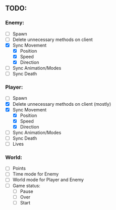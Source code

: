 ## TODO:   
### Enemy: 
- [ ] Spawn
- [ ] Delete unnecessary methods on client 
- [x] Sync Movement
    - [x] Position
    - [x] Speed
    - [x] Direction
- [ ] Sync Animation/Modes
- [ ] Sync Death

### Player:
- [ ] Spawn
- [x] Delete unnecessary methods on client (mostly) 
- [x] Sync Movement
    - [x] Position
    - [x] Speed
    - [x] Direction
- [ ] Sync Animation/Modes
- [ ] Sync Death
- [ ] Lives

### World:
- [ ] Points
- [ ] Time mode for Enemy
- [ ] World mode for Player and Enemy
- [ ] Game status:
     - [ ] Pause
     - [ ] Over
     - [ ] Start